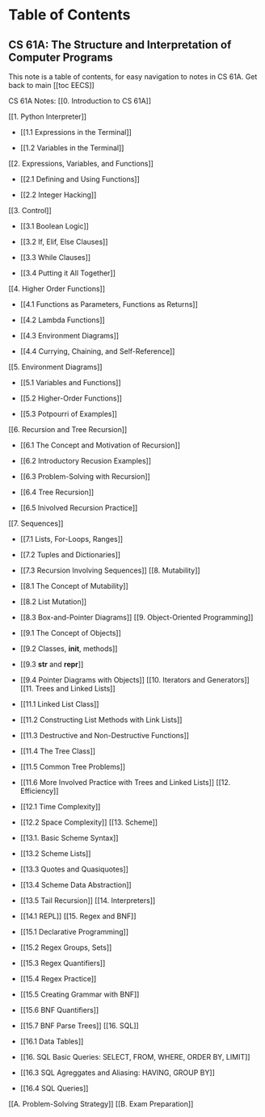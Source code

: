 # Table of Contents

## **CS 61A: The Structure and Interpretation of Computer Programs**

This note is a table of contents, for easy navigation to notes in CS 61A. 
Get back to main [[toc EECS]]

CS 61A Notes:
[[0. Introduction to CS 61A]]


[[1. Python Interpreter]]

- [[1.1 Expressions in the Terminal]]

- [[1.2 Variables in the Terminal]]


[[2. Expressions, Variables, and Functions]]

- [[2.1 Defining and Using Functions]]

- [[2.2 Integer Hacking]]


[[3. Control]]

- [[3.1 Boolean Logic]]

- [[3.2 If, Elif, Else Clauses]]

- [[3.3 While Clauses]]

- [[3.4 Putting it All Together]]


[[4. Higher Order Functions]]


- [[4.1 Functions as Parameters, Functions as Returns]]

- [[4.2 Lambda Functions]]

- [[4.3 Environment Diagrams]]

- [[4.4 Currying, Chaining, and Self-Reference]]


[[5. Environment Diagrams]]

- [[5.1 Variables and Functions]]

- [[5.2 Higher-Order Functions]]

- [[5.3 Potpourri of Examples]]


[[6. Recursion and Tree Recursion]]

- [[6.1 The Concept and Motivation of Recursion]]

- [[6.2 Introductory Recusion Examples]]

- [[6.3 Problem-Solving with Recursion]]

- [[6.4 Tree Recursion]]

- [[6.5 Inivolved Recursion Practice]]


[[7. Sequences]]

- [[7.1 Lists, For-Loops, Ranges]]

- [[7.2 Tuples and Dictionaries]]

- [[7.3 Recursion Involving Sequences]]
[[8. Mutability]]
- [[8.1 The Concept of Mutability]]
- [[8.2 List Mutation]]
- [[8.3 Box-and-Pointer Diagrams]]
[[9. Object-Oriented Programming]]
- [[9.1 The Concept of Objects]]
- [[9.2 Classes, __init__, methods]]
- [[9.3 __str__ and __repr__]]
- [[9.4 Pointer Diagrams with Objects]]
[[10. Iterators and Generators]]
[[11. Trees and Linked Lists]]
- [[11.1 Linked List Class]]
- [[11.2 Constructing List Methods with Link Lists]]
- [[11.3 Destructive and Non-Destructive Functions]]
- [[11.4 The Tree Class]]
- [[11.5 Common Tree Problems]]
- [[11.6 More Involved Practice with Trees and Linked Lists]]
[[12. Efficiency]]
- [[12.1 Time Complexity]]
- [[12.2 Space Complexity]]
[[13. Scheme]]
- [[13.1. Basic Scheme Syntax]]
- [[13.2 Scheme Lists]]
- [[13.3 Quotes and Quasiquotes]]
- [[13.4 Scheme Data Abstraction]]
- [[13.5 Tail Recursion]]
[[14. Interpreters]]
- [[14.1 REPL]]
[[15. Regex and BNF]]
- [[15.1 Declarative Programming]]
- [[15.2 Regex Groups, Sets]]
- [[15.3 Regex Quantifiers]]
- [[15.4 Regex Practice]]
- [[15.5 Creating Grammar with BNF]]
- [[15.6 BNF Quantifiers]]
- [[15.7 BNF Parse Trees]]
[[16. SQL]]
- [[16.1 Data Tables]]
- [[16. SQL Basic Queries: SELECT, FROM, WHERE, ORDER BY, LIMIT]]
- [[16.3 SQL Agreggates and Aliasing: HAVING, GROUP BY]]
- [[16.4 SQL Queries]]



[[A. Problem-Solving Strategy]]
[[B. Exam Preparation]]


